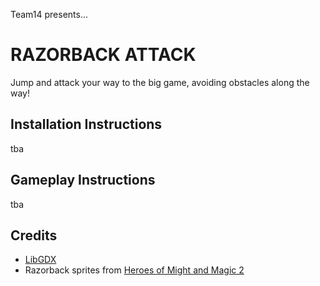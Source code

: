 Team14 presents...

# RAZORBACK ATTACK

Jump and attack your way to the big game, avoiding obstacles along the way!

## Installation Instructions

tba

## Gameplay Instructions

tba

## Credits

- [LibGDX](http://code.google.com/p/libgdx/)
- Razorback sprites from [Heroes of Might and Magic 2](http://www.spriters-resource.com/pc_computer/heroesofmightandmagic2/sheet/41775)